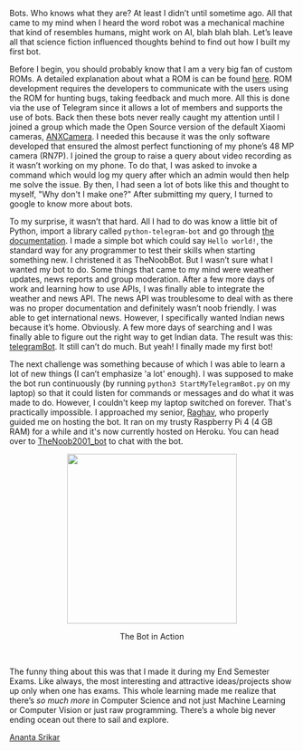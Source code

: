 <style>
.image-center{
	display: block;
	margin-left: auto;
	margin-right: auto;
}
</style>

Bots. Who knows what they are? At least I didn’t until sometime ago. All that came to my mind when I heard the word robot was a mechanical machine that kind of resembles humans, might work on AI, blah blah blah. Let’s leave all that science fiction influenced thoughts behind to find out how I built my first bot.

Before I begin, you should probably know that I am a very big fan of custom ROMs. A detailed explanation about what a ROM is can be found [here](https://www.xda-developers.com/what-is-custom-rom-android/ "XDA Developers"). ROM development requires the developers to communicate with the users using the ROM for hunting bugs, taking feedback and much more. All this is done via the use of Telegram since it allows a lot of members and supports the use of bots. Back then these bots never really caught my attention until I joined a group which made the Open Source version of the default Xiaomi cameras, [ANXCamera](https://camera.aeonax.com/). I needed this because it was the only software developed that ensured the almost perfect functioning of my phone’s 48 MP camera (RN7P). I joined the group to raise a query about video recording as it wasn’t working on my phone. To do that, I was asked to invoke a command which would log my query after which an admin would then help me solve the issue. By then, I had seen a lot of bots like this and thought to myself, "Why don't I make one?" After submitting my query, I turned to google to know more about bots.

To my surprise, it wasn’t that hard. All I had to do was know a little bit of Python, import a library called `python-telegram-bot` and go through [the documentation](https://python-telegram-bot.readthedocs.io/en/stable/index.html). I made a simple bot which could say `Hello world!`, the standard way for any programmer to test their skills when starting something new. I christened it as TheNoobBot. But I wasn’t sure what I wanted my bot to do. Some things that came to my mind were weather updates, news reports and group moderation. After a few more days of work and learning how to use APIs, I was finally able to integrate the weather and news API. The news API was troublesome to deal with as there was no proper documentation and definitely wasn’t noob friendly. I was able to get international news. However, I specifically wanted Indian news because it’s home. Obviously. A few more days of searching and I was finally able to figure out the right way to get Indian data. The result was this: [telegramBot](https://github.com/AnantaSrikar/telegramBot). It still can’t do much. But yeah! I finally made my first bot!

The next challenge was something because of which I was able to learn a lot of new things (I can’t emphasize 'a lot' enough). I was supposed to make the bot run continuously (by running `python3 StartMyTelegramBot.py` on my laptop) so that it could listen for commands or messages and do what it was made to do. However, I couldn't keep my laptop switched on forever. That's practically impossible. I approached my senior, [Raghav](https://icecereal.github.io), who properly guided me on hosting the bot. It ran on my trusty Raspberry Pi 4 (4 GB RAM) for a while and it's now currently hosted on Heroku. You can head over to [TheNoob2001_bot](https://web.telegram.org/#/im?p=@TheNoob2001_bot) to chat with the bot.

<img src="https://raw.githubusercontent.com/MU-Enigma/store/master/blogs/assets/how_I_built_my_first_bot/TelegramBot_Final.png" width="300vw;" style="max-width: 400px;" class="image-center">
<p style="text-align: center">The Bot in Action</p> <br>

The funny thing about this was that I made it during my End Semester Exams. Like always, the most interesting and attractive ideas/projects show up only when one has exams.
This whole learning made me realize that there’s *so much more* in Computer Science and not just Machine Learning or Computer Vision or just raw programming. There’s a whole big never ending ocean out there to sail and explore.

[Ananta Srikar](http://anantasrikar.github.io/)